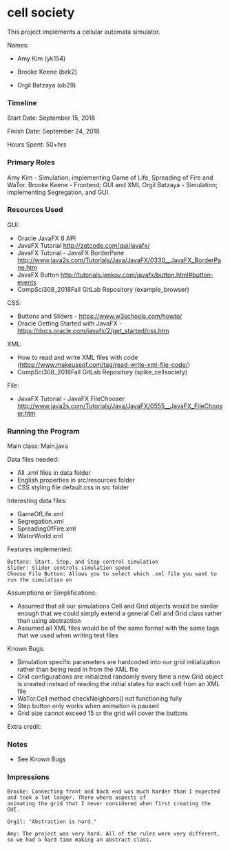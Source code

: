 cell society
====

This project implements a cellular automata simulator.

Names:
* Amy Kim (yk154)

* Brooke Keene (bzk2)

* Orgil Batzaya (ob29)

### Timeline

Start Date: September 15, 2018

Finish Date: September 24, 2018

Hours Spent: 50+hrs

### Primary Roles

Amy Kim - Simulation; implementing Game of Life, Spreading of Fire and WaTor.
Brooke Keene - Frontend; GUI and XML
Orgil Batzaya - Simulation; implementing Segregation,  and GUI.
 


### Resources Used
GUI:
* Oracle JavaFX 8 API
* JavaFX Tutorial http://zetcode.com/gui/javafx/
* JavaFX Tutorial - JavaFX BorderPane http://www.java2s.com/Tutorials/Java/JavaFX/0330__JavaFX_BorderPane.htm
* JavaFX Button http://tutorials.jenkov.com/javafx/button.html#button-events
* CompSci308_2018Fall GitLab Repository (example_browser)

CSS:
* Buttons and Sliders - https://www.w3schools.com/howto/
* Oracle Getting Started with JavaFX - https://docs.oracle.com/javafx/2/get_started/css.htm

XML:
* How to read and write XML files with code (https://www.makeuseof.com/tag/read-write-xml-file-code/)
* CompSci308_2018Fall GitLab Repository (spike_cellsociety)

File:
* JavaFX Tutorial - JavaFX FileChooser http://www.java2s.com/Tutorials/Java/JavaFX/0555__JavaFX_FileChooser.htm

### Running the Program

Main class: Main.java

Data files needed: 
* All .xml files in data folder
* English.properties in src/resources folder
* CSS styling file default.css in src folder

Interesting data files: 
* GameOfLife.xml
* Segregation.xml
* SpreadingOfFire.xml
* WatorWorld.xml

Features implemented:

    Buttons: Start, Stop, and Step control simulation
    Slider: Slider controls simulation speed
    Choose File Button: Allows you to select which .xml file you want to run the simulation on 

Assumptions or Simplifications:
* Assumed that all our simulations Cell and Grid objects would be similar enough that we could simply extend a general
Cell and Grid class rather than using abstraction
* Assumed all XML files would be of the same format with the same tags that we used when writing test files

Known Bugs:
* Simulation specific parameters are hardcoded into our grid initialization rather than being read in from the XML file
* Grid configurations are initialized randomly every time a new Grid object is created instead of reading the initial 
states for each cell from an XML file 
* WaTor.Cell method checkNeighbors() not functioning fully
* Step button only works when animation is paused
* Grid size cannot exceed 15 or the grid will cover the buttons

Extra credit:


### Notes
* See Known Bugs

### Impressions
    Brooke: Connecting front and back end was much harder than I expected and took a lot longer. There where aspects of
    animating the grid that I never considered when first creating the GUI.
    
    Orgil: "Abstraction is hard."
    
    Amy: The project was very hard. All of the rules were very different, so we had a hard time making an abstract class.
